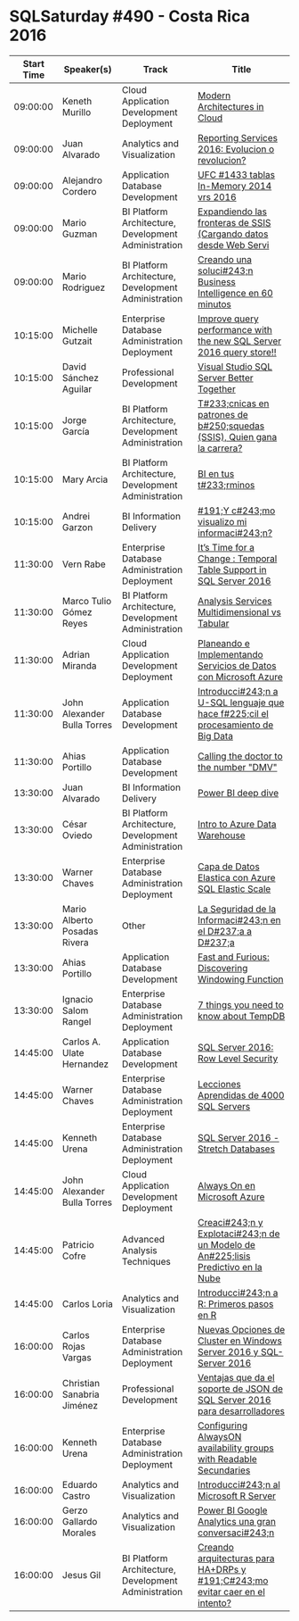# SQLSaturday #490 - Costa Rica 2016
Start Time|Speaker(s)|Track|Title
---|---|---|---
09:00:00|Keneth Murillo|Cloud Application Development  Deployment|[Modern Architectures in Cloud](42165.md)
09:00:00|Juan Alvarado|Analytics and Visualization|[Reporting Services 2016: Evolucion o revolucion?](42353.md)
09:00:00|Alejandro Cordero|Application  Database Development|[UFC #1433 tablas In-Memory 2014 vrs 2016](42497.md)
09:00:00|Mario Guzman|BI Platform Architecture, Development  Administration|[Expandiendo las fronteras de SSIS (Cargando datos desde Web Servi](46586.md)
09:00:00|Mario Rodriguez|BI Platform Architecture, Development  Administration|[Creando una soluci#243;n Business Intelligence en 60 minutos](47071.md)
10:15:00|Michelle Gutzait|Enterprise Database Administration  Deployment|[Improve query performance with the new SQL Server 2016 query store!!](42341.md)
10:15:00|David Sánchez Aguilar|Professional Development|[Visual Studio  SQL Server Better Together](44997.md)
10:15:00|Jorge García|BI Platform Architecture, Development  Administration|[T#233;cnicas en patrones de b#250;squedas (SSIS), Quien gana la carrera?](46587.md)
10:15:00|Mary Arcia|BI Platform Architecture, Development  Administration|[BI en tus t#233;rminos](47057.md)
10:15:00|Andrei Garzon|BI Information Delivery|[#191;Y c#243;mo visualizo mi informaci#243;n?](47177.md)
11:30:00|Vern Rabe|Enterprise Database Administration  Deployment|[It’s Time for a Change : Temporal Table Support in SQL Server 2016](42495.md)
11:30:00|Marco Tulio Gómez Reyes|BI Platform Architecture, Development  Administration|[Analysis Services Multidimensional vs Tabular](42657.md)
11:30:00|Adrian Miranda|Cloud Application Development  Deployment|[Planeando e Implementando Servicios de Datos con Microsoft Azure](42744.md)
11:30:00|John Alexander Bulla Torres|Application  Database Development|[Introducci#243;n a U-SQL lenguaje que hace f#225;cil el procesamiento de Big Data](45002.md)
11:30:00|Ahias Portillo|Application  Database Development|[Calling the doctor to the number "DMV"](46706.md)
13:30:00|Juan Alvarado|BI Information Delivery|[Power BI deep dive](42352.md)
13:30:00|César Oviedo|BI Platform Architecture, Development  Administration|[Intro to Azure Data Warehouse](42664.md)
13:30:00|Warner Chaves|Enterprise Database Administration  Deployment|[Capa de Datos Elastica con Azure SQL Elastic Scale](42804.md)
13:30:00|Mario Alberto Posadas Rivera|Other|[La Seguridad de la Informaci#243;n en el D#237;a a D#237;a](45171.md)
13:30:00|Ahias Portillo|Application  Database Development|[Fast and Furious: Discovering Windowing Function](46708.md)
13:30:00|Ignacio Salom Rangel|Enterprise Database Administration  Deployment|[7 things you need to know about TempDB](47286.md)
14:45:00|Carlos A. Ulate Hernandez|Application  Database Development|[SQL Server 2016: Row Level Security](42466.md)
14:45:00|Warner Chaves|Enterprise Database Administration  Deployment|[Lecciones Aprendidas de 4000 SQL Servers](42849.md)
14:45:00|Kenneth Urena|Enterprise Database Administration  Deployment|[SQL Server 2016 - Stretch Databases](44311.md)
14:45:00|John Alexander Bulla Torres|Cloud Application Development  Deployment|[Always On en Microsoft Azure](44993.md)
14:45:00|Patricio Cofre|Advanced Analysis Techniques|[Creaci#243;n y Explotaci#243;n de un Modelo de An#225;lisis Predictivo en la Nube](45795.md)
14:45:00|Carlos Loria|Analytics and Visualization|[Introducci#243;n a R: Primeros pasos en R](47038.md)
16:00:00|Carlos Rojas Vargas|Enterprise Database Administration  Deployment|[Nuevas Opciones de Cluster en Windows Server 2016 y SQL-Server 2016](42226.md)
16:00:00|Christian Sanabria Jiménez|Professional Development|[Ventajas que da el soporte de JSON de SQL Server 2016 para desarrolladores](42354.md)
16:00:00|Kenneth Urena|Enterprise Database Administration  Deployment|[Configuring AlwaysON availability groups with Readable Secundaries](44312.md)
16:00:00|Eduardo Castro|Analytics and Visualization|[Introducci#243;n al Microsoft R Server](46096.md)
16:00:00|Gerzo Gallardo Morales|Analytics and Visualization|[Power BI  Google Analytics una gran conversaci#243;n](46143.md)
16:00:00|Jesus Gil|BI Platform Architecture, Development  Administration|[Creando arquitecturas para HA+DRPs y #191;C#243;mo evitar caer en el intento?](47272.md)
